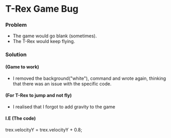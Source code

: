 # T-Rex Game Bug

### Problem

* The game would go blank (sometimes).
* The T-Rex would keep flying.

### Solution 

#### (Game to work)

* I removed the background("white"), command and wrote again, thinking that there was an issue with the specific code.

#### (For T-Rex to jump and not fly)

* I realised that I forgot to add gravity to the game

#### I.E (The code)

   trex.velocityY = trex.velocityY + 0.8;

